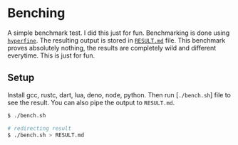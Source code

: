 # Benching

A simple benchmark test. I did this just for fun. 
Benchmarking is done using [`hyperfine`](https://github.com/sharkdp/hyperfine). The resulting output is stored in [`RESULT.md`](./RESULT.md) file. This benchmark proves absolutely nothing, the results are completely wild and different everytime. This is just for fun.

## Setup
Install gcc, rustc, dart, lua, deno, node, python. Then run [`./bench.sh`] file to see the result. You can also pipe the output to `RESULT.md`.
```bash
$ ./bench.sh

# redirecting result
$ ./bench.sh > RESULT.md

```